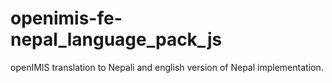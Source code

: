 # openimis-fe-nepal_language_pack_js
openIMIS translation to Nepali and english version of Nepal implementation.
